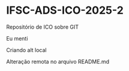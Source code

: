 # IFSC-ADS-ICO-2025-2
Repositório de ICO sobre GIT

Eu menti

Criando alt local

Alteração remota no arquivo README.md

